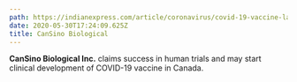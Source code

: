 ```yaml
---
path: https://indianexpress.com/article/coronavirus/covid-19-vaccine-latest-updates-6425121/
date: 2020-05-30T17:24:09.625Z
title: CanSino Biological
---
```

**CanSino Biological Inc.** claims success in human trials and may start clinical development of COVID-19 vaccine in Canada.